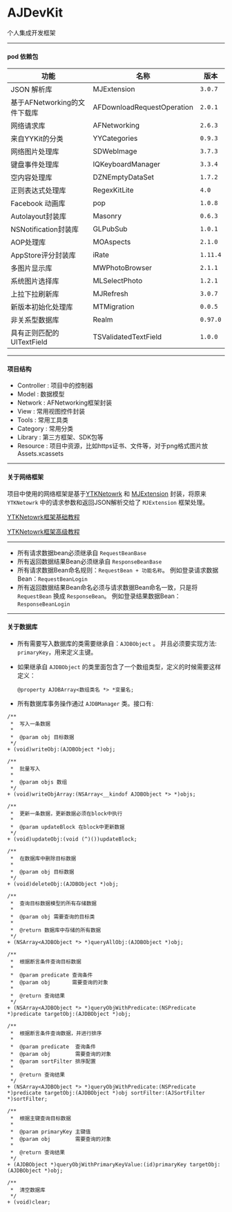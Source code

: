 # AJDevKit
个人集成开发框架

---

#### pod 依赖包

功能 | 名称 | 版本
------------ | ------------- | ------------
JSON 解析库 					| MJExtension  		| `3.0.7`
基于AFNetworking的文件下载库 	| AFDownloadRequestOperation  | `2.0.1`
网络请求库 					| AFNetworking 		| `2.6.3`
来自YYKit的分类 				| YYCategories  	| `0.9.3`
网络图片处理库  				| SDWebImage 		| `3.7.3`
键盘事件处理库    			| IQKeyboardManager | `3.3.4`
空内容处理库    				| DZNEmptyDataSet   | `1.7.2`
正则表达式处理库    			| RegexKitLite      | `4.0`
Facebook 动画库    			| pop  				 | `1.0.8`
Autolayout封装库    			| Masonry 			 | `0.6.3`
NSNotification封装库   	    | GLPubSub 			 | `1.0.1`
AOP处理库   				    | MOAspects 		 | `2.1.0`
AppStore评分封装库    		| iRate 		     | `1.11.4`
多图片显示库    				| MWPhotoBrowser 	 | `2.1.1`
系统图片选择库   				| MLSelectPhoto     |  `1.2.1`
上拉下拉刷新库    			| MJRefresh  		 |  `3.0.7`
新版本初始化处理库   			| MTMigration       | `0.0.5`
非关系型数据库    			| Realm             | `0.97.0`
具有正则匹配的UITextField     | TSValidatedTextField | `1.0.0`



---

#### 项目结构

* Controller : 项目中的控制器
* Model : 数据模型
* Network : AFNetworking框架封装
* View : 常用视图控件封装
* Tools : 常用工具类
* Category : 常用分类
* Library : 第三方框架、SDK包等
* Resource : 项目中资源，比如https证书、文件等，对于png格式图片放 Assets.xcassets 


---

#### 关于网络框架

项目中使用的网络框架是基于[YTKNetowrk](https://github.com/yuantiku/YTKNetwork) 和 [MJExtension](https://github.com/CoderMJLee/MJExtension) 封装，将原来 `YTKNetowrk`  中的请求参数和返回JSON解析交给了  `MJExtension`  框架处理。

[YTKNetowrk框架基础教程](BasicGuide.md)

[YTKNetowrk框架高级教程](ProGuide.md)

---

* 所有请求数据bean必须继承自 `RequestBeanBase` 
* 所有返回数据结果Bean必须继承自 `ResponseBeanBase` 
* 所有请求数据Bean命名规则：`RequestBean + 功能名称`。 例如登录请求数据Bean：`RequestBeanLogin`
* 所有返回数据结果Bean命名必须与请求数据Bean命名一致，只是将 `RequestBean` 换成 `ResponseBean`。 例如登录结果数据Bean：`ResponseBeanLogin`


---


#### 关于数据库

* 所有需要写入数据库的类需要继承自：`AJDBObject` 。  并且必须要实现方法: `primaryKey`，用来定义主键。
* 如果继承自 `AJDBObject` 的类里面包含了一个数组类型，定义的时候需要这样定义：

 	```
  	@property AJDBArray<数组类名 *> *变量名;  
  	```

* 所有数据库事务操作通过 `AJDBManager` 类。接口有:

```
/**
 *  写入一条数据
 *
 *  @param obj 目标数据
 */
+ (void)writeObj:(AJDBObject *)obj;

/**
 *  批量写入
 *
 *  @param objs 数组
 */
+ (void)writeObjArray:(NSArray<__kindof AJDBObject *> *)objs;

/**
 *  更新一条数据，更新数据必须在block中执行
 *
 *  @param updateBlock 在block中更新数据
 */
+ (void)updateObj:(void (^)())updateBlock;

/**
 *  在数据库中删除目标数据
 *
 *  @param obj 目标数据
 */
+ (void)deleteObj:(AJDBObject *)obj;

/**
 *  查询目标数据模型的所有存储数据
 *
 *  @param obj 需要查询的目标类
 *
 *  @return 数据库中存储的所有数据
 */
+ (NSArray<AJDBObject *> *)queryAllObj:(AJDBObject *)obj;

/**
 *  根据断言条件查询目标数据
 *
 *  @param predicate 查询条件
 *  @param obj       需要查询的对象
 *
 *  @return 查询结果
 */
+ (NSArray<AJDBObject *> *)queryObjWithPredicate:(NSPredicate *)predicate targetObj:(AJDBObject *)obj;

/**
 *  根据断言条件查询数据，并进行排序
 *
 *  @param predicate  查询条件
 *  @param obj        需要查询的对象
 *  @param sortFilter 排序配置
 *
 *  @return 查询结果
 */
+ (NSArray<AJDBObject *> *)queryObjWithPredicate:(NSPredicate *)predicate targetObj:(AJDBObject *)obj sortFilter:(AJSortFilter *)sortFilter;

/**
 *  根据主键查询目标数据
 *
 *  @param primaryKey 主键值
 *  @param obj        需要查询的对象
 *
 *  @return 查询结果
 */
+ (AJDBObject *)queryObjWithPrimaryKeyValue:(id)primaryKey targetObj:(AJDBObject *)obj;

/**
 *  清空数据库
 */
+ (void)clear;
```






